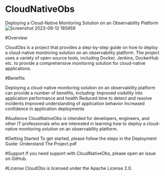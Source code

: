 # CloudNativeObs
Deploying a Cloud-Native Monitoring Solution on an Observability Platform
![Screenshot 2023-09-12 185959](https://github.com/Kartik-KM/CloudNativeObs/assets/123642972/33f22c15-9e1d-43da-9667-f92991c854f2)

#Overview

CloudObs is a project that provides a step-by-step guide on how to deploy a cloud-native monitoring solution on an observability platform. The project uses a variety of open-source tools, including Docker, Jenkins, DockerHub etc. to provide a comprehensive monitoring solution for cloud-native applications.

#Benefits

Deploying a cloud-native monitoring solution on an observability platform can provide a number of benefits, including:
Improved visibility into application performance and health
Reduced time to detect and resolve incidents
Improved understanding of application behavior
Increased confidence in application deployments


#Audience
CloudNativeObs is intended for developers, engineers, and other IT professionals who are interested in learning how to deploy a cloud-native monitoring solution on an observability platform.

#Getting Started
To get started, please follow the steps in the Deployment Guide: Understand The Project.pdf

#Support
If you need support with CloudNativeObs, please open an issue on GitHub.

#License
CloudObs is licensed under the Apache License 2.0.
